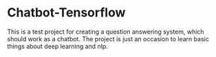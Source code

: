 # Chatbot-Tensorflow

This is a test project for creating a question answering system, which should work as
a chatbot. The project is just an occasion to learn basic things about deep learning and nlp.

